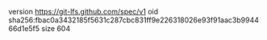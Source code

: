 version https://git-lfs.github.com/spec/v1
oid sha256:fbac0a3432185f5631c287cbc831ff9e226318026e93f91aac3b994466d1e5f5
size 604
